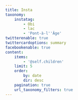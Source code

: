 ```yaml
---
title: Insta
taxonomy:
    instatag:
        - Obi
        - lac
        - 'Pont-à-l''Âge'
twitterenable: true
twittercardoptions: summary
facebookenable: true
content:
    items:
        - '@self.children'
    limit: 5
    order:
        by: date
        dir: desc
    pagination: true
    url_taxonomy_filters: true
---
```


